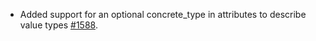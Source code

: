 * Added support for an optional concrete_type in attributes to describe value types [#1588](https://github.com/provenance-io/provenance/issues/1588).